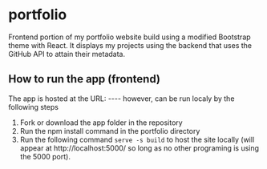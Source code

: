 # portfolio
Frontend portion of my portfolio website build using a modified Bootstrap theme with React. It displays my projects using the backend that uses the GitHub API to attain their metadata. 
## How to run the app (frontend)
The app is hosted at the URL: ---- however, can be run localy by the following steps
1. Fork or download the app folder in the repository
2. Run the npm install command in the portfolio directory
3. Run the following command `serve -s build` to host the site locally (will appear at http://localhost:5000/ so long as no other programing is using the 5000 port).
